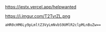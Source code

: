 https://jestx.vercel.app/helpwanted

https://i.imgur.com/T2TvrZL.png

```
aHR0cHM6Ly9pLmltZ3VyLmNvbS9UMlR2clpMLnBuZw==
```
